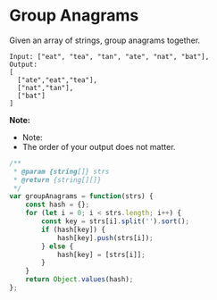 # Group Anagrams

Given an array of strings, group anagrams together.

```
Input: ["eat", "tea", "tan", "ate", "nat", "bat"],
Output:
[
  ["ate","eat","tea"],
  ["nat","tan"],
  ["bat"]
]
```

**Note:**  
* Note:
* The order of your output does not matter.

```javascript
/**
 * @param {string[]} strs
 * @return {string[][]}
 */
var groupAnagrams = function(strs) {
    const hash = {};
    for (let i = 0; i < strs.length; i++) {
        const key = strs[i].split('').sort();
        if (hash[key]) {
            hash[key].push(strs[i]);
        } else {
            hash[key] = [strs[i]];
        }
    }
    return Object.values(hash);
};
```